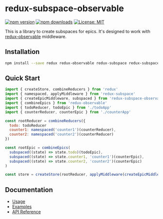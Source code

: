 # redux-subspace-observable

[![npm version](https://img.shields.io/npm/v/redux-subspace-observable.svg?style=flat-square)](https://www.npmjs.com/package/redux-subspace-observable)
[![npm downloads](https://img.shields.io/npm/dm/redux-subspace-observable.svg?style=flat-square)](https://www.npmjs.com/package/redux-subspace-observable)
[![License: MIT](https://img.shields.io/npm/l/redux-subspace-observable.svg?style=flat-square)](/LICENSE.md)

This is a library to create subspaces for epics. It's designed to work with [redux-observable](https://redux-observable.js.org/) middleware.

## Installation

```sh
npm install --save redux redux-observable redux-subspace redux-subspace-observable
```

## Quick Start

```javascript
import { createStore, combineReducers } from 'redux'
import { namespaced, applyMiddleware } from 'redux-subspace'
import { createEpicMiddleware, subspaced } from 'redux-subspace-observable'
import { combineEpics } from 'redux-observable'
import { todoReducer, todoEpic } from './todoApp'
import { counterReducer, counterEpic } from './counterApp'

const rootReducer = combineReducers({
  todo: todoReducer
  counter1: namespaced('counter1')(counterReducer),
  counter2: namespaced('counter2')(counterReducer)
})

const rootEpic = combineEpics(
  subspaced((state) => state.todo)(todoEpic),
  subspaced((state) => state.counter1, 'counter1')(counterEpic),
  subspaced((state) => state.counter2, 'counter2')(counterEpic)
)

const store = createStore(rootReducer, applyMiddleware(createEpicMiddleware(rootEpic)))
```

## Documentation

* [Usage](/packages/redux-subspace-observable/docs/Usage.md)
* [Examples](/docs/Examples.md#redux-subspace-observable)
* [API Reference](/packages/redux-subspace-observable/docs/api/README.md)
